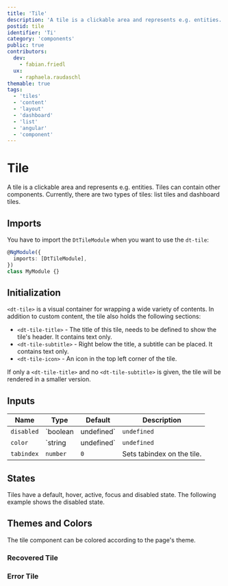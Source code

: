 ```yaml
---
title: 'Tile'
description: 'A tile is a clickable area and represents e.g. entities.'
postid: tile
identifier: 'Ti'
category: 'components'
public: true
contributors:
  dev:
    - fabian.friedl
  ux:
    - raphaela.raudaschl
themable: true
tags:
  - 'tiles'
  - 'content'
  - 'layout'
  - 'dashboard'
  - 'list'
  - 'angular'
  - 'component'
---
```


# Tile

A tile is a clickable area and represents e.g. entities. Tiles can contain other
components. Currently, there are two types of tiles: list tiles and dashboard
tiles.

<docs-source-example example="TileDefaultExample"></docs-source-example>

## Imports

You have to import the `DtTileModule` when you want to use the `dt-tile`:

```typescript
@NgModule({
  imports: [DtTileModule],
})
class MyModule {}
```

## Initialization

`<dt-tile>` is a visual container for wrapping a wide variety of contents. In
addition to custom content, the tile also holds the following sections:

- `<dt-tile-title>` - The title of this tile, needs to be defined to show the
  tile's header. It contains text only.
- `<dt-tile-subtitle>` - Right below the title, a subtitle can be placed. It
  contains text only.
- `<dt-tile-icon>` - An icon in the top left corner of the tile.

<docs-source-example example="TileDefaultExample"></docs-source-example>

If only a `<dt-tile-title>` and no `<dt-tile-subtitle>` is given, the tile will
be rendered in a smaller version.

<docs-source-example example="TileSmallExample"></docs-source-example>

## Inputs

| Name       | Type                  | Default     | Description                                                                                |
| ---------- | --------------------- | ----------- | ------------------------------------------------------------------------------------------ |
| `disabled` | `boolean | undefined` | `undefined` | Sets disable state if property is set and the value is truthy or undefined.                |
| `color`    | `string | undefined`  | `undefined` | Sets color. Possible options: <ul><li>`main`</li><li>`error`</li><li>`recovered`</li></ul> |
| `tabindex` | `number`              | `0`         | Sets tabindex on the tile.                                                                 |

## States

Tiles have a default, hover, active, focus and disabled state. The following
example shows the disabled state.

<docs-source-example example="TileDisabledExample"></docs-source-example>

## Themes and Colors

The tile component can be colored according to the page's theme.

<docs-source-example example="TileMainExample"></docs-source-example>

### Recovered Tile

<docs-source-example example="TileRecoveredExample"></docs-source-example>

### Error Tile

<docs-source-example example="TileErrorExample"></docs-source-example>
